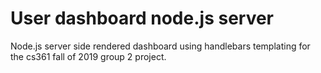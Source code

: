 # User dashboard node.js server

Node.js server side rendered dashboard using handlebars templating for the cs361 fall of 2019 group 2 project.
